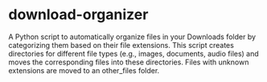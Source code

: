 # download-organizer
A Python script to automatically organize files in your Downloads folder by categorizing them based on their file extensions. This script creates directories for different file types (e.g., images, documents, audio files) and moves the corresponding files into these directories. Files with unknown extensions are moved to an other_files folder.
